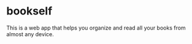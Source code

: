 # bookself
 This is a web app that helps you organize and read all your books from almost any device.
